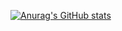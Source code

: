 [![Anurag's GitHub stats](https://github-readme-stats.vercel.app/api?username=starryzhang-whu&show_icons=true&theme=tokyonight)](https://github.com/anuraghazra/github-readme-stats)
